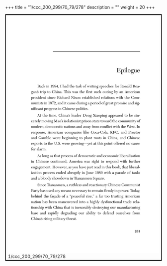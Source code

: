 +++
title = "1/ccc_200_299/70_79/278"
description = ""
weight = 20
+++

<table style="border:2px solid black;max-width:800px;max-height:800px;" 
><tr><td><img class="center-fit-jpg"
src="/jpg_/out_jpg_dbc_278.jpg"  >1/ccc_200_299/70_79/278</img></td></tr></table>